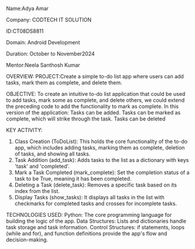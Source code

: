 Name:Adya Amar

Company: CODTECH IT SOLUTION

ID:CT08DS8811

Domain: Android Development

Duration: October to November2024

Mentor:Neela Santhosh Kumar

OVERVIEW:
PROJECT:Create a simple to-do list app where users can add tasks, mark them as complete, and
delete them.

OBJECTIVE:
To create an intuitive to-do list application that could be used to add tasks, mark some as complete, and delete others, we could extend the preceding code to add the functionality to mark as complete. In this version of the application:
Tasks can be added.
Tasks can be marked as complete, which will strike through the task. Tasks can be deleted

KEY ACTIVITY:
1. Class Creation (ToDoList):
This holds the core functionality of the to-do app, which includes adding tasks, marking them as complete, deletion of tasks, and showing all tasks.
2. Task Addition (add_task):
Adds tasks to the list as a dictionary with keys 'task' and 'completed'.
3. Mark a Task Completed (mark_complete):
Set the completion status of a task to be True, meaning it has been completed.
4. Deleting a Task (delete_task): Removes a specific task based on its index from the list.
5. Display Tasks (show_tasks):
It displays all tasks in the list with checkmarks for completed tasks and crosses for incomplete tasks.

TECHNOLOGIES USED:
Python: The core programming language for building the logic of the app.
Data Structures: Lists and dictionaries handle task storage and task information.
Control Structures: if statements, loops (while and for), and function definitions provide the app's flow and decision-making.




